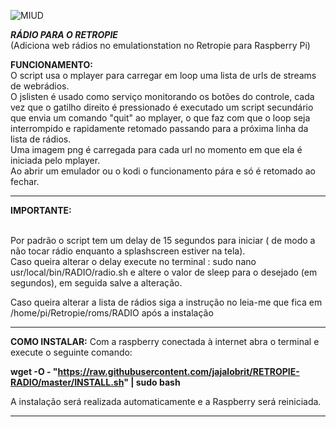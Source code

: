 ![MIUD](https://user-images.githubusercontent.com/52551379/65658298-7c801700-dffd-11e9-90a9-4f2dfca4dc93.png)



***RÁDIO PARA O RETROPIE***   
(Adiciona web rádios no emulationstation no Retropie para Raspberry Pi)


**FUNCIONAMENTO:**
<br />O script usa o mplayer para carregar em loop uma lista de urls de streams de webrádios. 
<br />O jslisten é usado como serviço monitorando os botões do controle, cada vez que o gatilho direito é pressionado é executado um script secundário que envia um comando "quit" ao mplayer, o que faz com que o loop seja interrompido e rapidamente retomado passando para  a próxima linha da lista de rádios.
<br />Uma imagem png é carregada para cada url no momento em que ela é iniciada pelo mplayer.
<br />Ao abrir um emulador ou o kodi o funcionamento pára e só é retomado ao fechar.

---------------------------------------------------------------------------------------------------------------------------------
**IMPORTANTE:**


<br />Por padrão o script tem um delay de 15 segundos para iniciar ( de modo a não tocar rádio enquanto a splashscreen estiver na tela).
<br />Caso queira alterar o delay execute no terminal :  sudo nano usr/local/bin/RADIO/radio.sh   e altere o valor de sleep para o desejado (em segundos), em seguida salve a alteração.

Caso queira alterar a lista de rádios siga a instrução no leia-me que fica em /home/pi/Retropie/roms/RADIO após a instalação

 
----------------------------------------------------------------------------------------------------------------------------------


**COMO INSTALAR:** 
Com a raspberry conectada à internet abra o terminal e execute o seguinte comando:
    
**wget -O - "https://raw.githubusercontent.com/jajalobrit/RETROPIE-RADIO/master/INSTALL.sh" | sudo bash**
    
A instalação será realizada automaticamente e a Raspberry será reiniciada.   

----------------------------------------------------------------------------------------------------------------------------------
